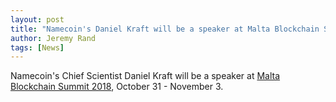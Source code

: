```yaml
---
layout: post
title: "Namecoin's Daniel Kraft will be a speaker at Malta Blockchain Summit 2018"
author: Jeremy Rand
tags: [News]
---
```


Namecoin's Chief Scientist Daniel Kraft will be a speaker at [Malta Blockchain Summit 2018](https://maltablockchainsummit.com/), October 31 - November 3.
